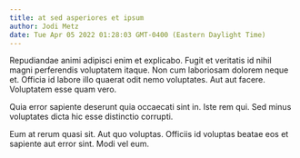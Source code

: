 ```yaml
---
title: at sed asperiores et ipsum
author: Jodi Metz
date: Tue Apr 05 2022 01:28:03 GMT-0400 (Eastern Daylight Time)
---
```

Repudiandae animi adipisci enim et explicabo. Fugit et veritatis id nihil magni perferendis voluptatem itaque. Non cum laboriosam dolorem neque et. Officia id labore illo quaerat odit nemo voluptates. Aut aut facere. Voluptatem esse quam vero.

 Quia error sapiente deserunt quia occaecati sint in. Iste rem qui. Sed minus voluptates dicta hic esse distinctio corrupti.

 Eum at rerum quasi sit. Aut quo voluptas. Officiis id voluptas beatae eos et sapiente aut error sint. Modi vel eum.
